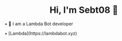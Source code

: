 <h1 align="center">Hi, I'm Sebt08 👋</h1>
<p> • 🤖 I am a Lambda Bot developer </p>
<p> • [Lambda](https://lambdabot.xyz) </p>
